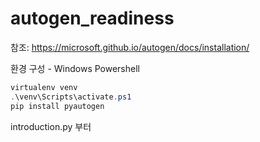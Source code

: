 # autogen_readiness

참조: https://microsoft.github.io/autogen/docs/installation/ 

환경 구성 - Windows Powershell
```powershell
virtualenv venv
.\venv\Scripts\activate.ps1
pip install pyautogen
```

introduction.py 부터




